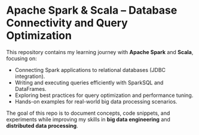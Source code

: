 # Apache Spark & Scala – Database Connectivity and Query Optimization

This repository contains my learning journey with **Apache Spark** and **Scala**, focusing on:

- Connecting Spark applications to relational databases (JDBC integration).
- Writing and executing queries efficiently with SparkSQL and DataFrames.
- Exploring best practices for query optimization and performance tuning.
- Hands-on examples for real-world big data processing scenarios.

The goal of this repo is to document concepts, code snippets, and experiments while improving my skills in **big data engineering** and **distributed data processing**.
